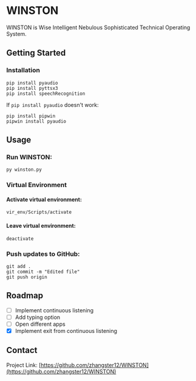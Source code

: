 # WINSTON
WINSTON is Wise Intelligent Nebulous Sophisticated Technical Operating System.

## Getting Started

### Installation
```
pip install pyaudio
pip install pyttsx3
pip install speechRecognition
```

If `pip install pyaudio` doesn't work:
```
pip install pipwin
pipwin install pyaudio
```

## Usage
### Run WINSTON:
```
py winston.py
```

### Virtual Environment
#### Activate virtual environment:
```
vir_env/Scripts/activate
```

#### Leave virtual environment:
```
deactivate
```

### Push updates to GitHub:
```
git add .
git commit -m "Edited file"
git push origin
```

## Roadmap
- [ ] Implement continuous listening
- [ ] Add typing option
- [ ] Open different apps
- [X] Implement exit from continuous listening

## Contact
Project Link: [https://github.com/zhangster12/WINSTON](https://github.com/zhangster12/WINSTON)